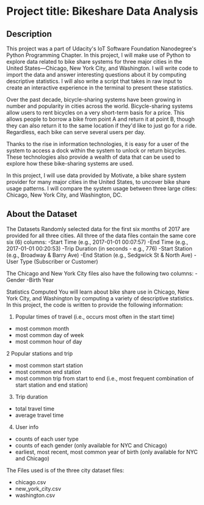 # Project title: Bikeshare Data Analysis

## Description
This project was a part of Udacity's IoT Software Foundation Nanodegree's Python Programming Chapter. 
In this project, I will make use of Python to explore data related to bike share systems for three major cities in the United States—Chicago, New York City, and Washington. I will write code to import the data and answer interesting questions about it by computing descriptive statistics. I will also write a script that takes in raw input to create an interactive experience in the terminal to present these statistics.

Over the past decade, bicycle-sharing systems have been growing in number and popularity in cities across the world. Bicycle-sharing systems allow users to rent bicycles on a very short-term basis for a price. This allows people to borrow a bike from point A and return it at point B, though they can also return it to the same location if they'd like to just go for a ride. Regardless, each bike can serve several users per day.

Thanks to the rise in information technologies, it is easy for a user of the system to access a dock within the system to unlock or return bicycles. These technologies also provide a wealth of data that can be used to explore how these bike-sharing systems are used.

In this project, I will use data provided by Motivate, a bike share system provider for many major cities in the United States, to uncover bike share usage patterns. I will compare the system usage between three large cities: Chicago, New York City, and Washington, DC.

## About the Dataset
The Datasets Randomly selected data for the first six months of 2017 are provided for all three cities. All three of the data files contain the same core six (6) columns: 
-Start Time (e.g., 2017-01-01 00:07:57)
-End Time (e.g., 2017-01-01 00:20:53) 
-Trip Duration (in seconds - e.g., 776)
-Start Station (e.g., Broadway & Barry Ave) 
-End Station (e.g., Sedgwick St & North Ave) 
-User Type (Subscriber or Customer)

The Chicago and New York City files also have the following two columns:
-Gender 
-Birth Year

Statistics Computed You will learn about bike share use in Chicago, New York City, and Washington by computing a variety of descriptive statistics. In this project, the code is written to provide the following information:
1. Popular times of travel (i.e., occurs most often in the start time)
 - most common month 
 - most common day of week 
 - most common hour of day

2 Popular stations and trip 
- most common start station 
- most common end station 
- most common trip from start to end (i.e., most frequent combination of start station and end station)

3. Trip duration 
 - total travel time 
 - average travel time

4. User info 
- counts of each user type 
- counts of each gender (only available for NYC and Chicago) 
- earliest, most recent, most common year of birth (only available for NYC and Chicago)

The Files used is of the three city dataset files: 
- chicago.csv 
- new_york_city.csv 
- washington.csv
